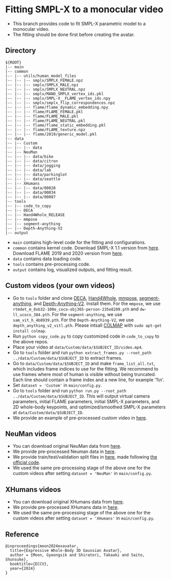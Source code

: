 # Fitting SMPL-X to a monocular video

* This branch provides code to fit SMPL-X parametric model to a monocular video.
* The fitting should be done first before creating the avatar.

## Directory
```
${ROOT}
|-- main
|-- common
|-- |-- utils/human_model_files
|-- |-- |-- smplx/SMPLX_FEMALE.npz
|-- |-- |-- smplx/SMPLX_MALE.npz
|-- |-- |-- smplx/SMPLX_NEUTRAL.npz
|-- |-- |-- smplx/MANO_SMPLX_vertex_ids.pkl
|-- |-- |-- smplx/SMPL-X__FLAME_vertex_ids.npy
|-- |-- |-- smplx/smplx_flip_correspondences.npz
|-- |-- |-- flame/flame_dynamic_embedding.npy
|-- |-- |-- flame/FLAME_FEMALE.pkl
|-- |-- |-- flame/FLAME_MALE.pkl
|-- |-- |-- flame/FLAME_NEUTRAL.pkl
|-- |-- |-- flame/flame_static_embedding.pkl
|-- |-- |-- flame/FLAME_texture.npz
|-- |-- |-- flame/2019/generic_model.pkl
|-- data
|-- |-- Custom
|-- |-- |-- data
|-- |-- NeuMan
|-- |-- |-- data/bike
|-- |-- |-- data/citron
|-- |-- |-- data/jogging
|-- |-- |-- data/lab
|-- |-- |-- data/parkinglot
|-- |-- |-- data/seattle
|-- |-- XHumans
|-- |-- |-- data/00028
|-- |-- |-- data/00034
|-- |-- |-- data/00087
|-- tools
|-- |-- code_to_copy
|-- |-- DECA
|-- |-- Hand4Whole_RELEASE
|-- |-- mmpose
|-- |-- segment-anything
|-- |-- Depth-Anything-V2
|-- output
```
* `main` contains high-level code for the fitting and configurations.
* `common` contains kernel code. Download SMPL-X 1.1 version from [here](https://smpl-x.is.tue.mpg.de/download.php). Download FLAME 2019 and 2020 version from [here](https://flame.is.tue.mpg.de/download.php).
* `data` contains data loading code.
* `tools` contains pre-processing code.
* `output` contains log, visualized outputs, and fitting result.

## Custom videos (your own videos)
* Go to `tools` folder and clone [DECA](https://github.com/yfeng95/DECA), [Hand4Whole](https://github.com/mks0601/Hand4Whole_RELEASE), [mmpose](https://github.com/open-mmlab/mmpose), [segment-anything](https://github.com/facebookresearch/segment-anything), and [Depth-Anything-V2](https://github.com/DepthAnything/Depth-Anything-V2). Install them. For the `mmpose`, we use `rtmdet_m_8xb32-100e_coco-obj365-person-235e8209.pth` and `dw-ll_ucoco_384.pth`. For the `segment-anything`, we use `sam_vit_h_4b8939.pth`. For the `Depth-Anything-V2`, we use `depth_anything_v2_vitl.pth`. Please intsall [COLMAP](https://colmap.github.io/cli.html) with `sudo apt-get install colmap`.
* Run `python copy_code.py` to copy customized code in `code_to_copy` to the above repos.
* Place your video at `data/Custom/data/$SUBJECT_ID/video.mp4`.
* Go to `tools` folder and run `python extract_frames.py --root_path ../data/Custom/data/$SUBJECT_ID` to extract frames.
* Go to `data/Custom/data/$SUBJECT_ID` and make `frame_list_all.txt`, which includes frame indices to use for the fitting. We recommend to use frames where most of human is visible without being truncated. Each line should contain a frame index and a new line, for example '1\n'.
* Set `dataset = 'Custom'` in `main/config.py`.
* Go to `tools` folder and run `python run.py --root_path ../data/Custom/data/$SUBJECT_ID`. This will output virtual camera parameters, initial FLAME parameters, initial SMPL-X parameters, and 2D whole-body keypoints, and optimized/smoothed SMPL-X parameters at `data/Custom/data/$SUBJECT_ID`.
* We provide an example of pre-processed custom video in [here](https://drive.google.com/file/d/1YGJZWWpw_R63HiZu65smV6Lrksqa6EOu/view?usp=sharing).

## NeuMan videos
* You can download original NeuMan data from [here](https://github.com/apple/ml-neuman).
* We provide pre-processed Neuman data in [here](https://drive.google.com/drive/folders/15-V9EG21hT4pVhuBdHY3-lpvKjCuHbEU?usp=sharing).
* We provide train/test/validation split files in [here](https://drive.google.com/drive/folders/1L5KC4QIRX_ljQ_vyrIXV11FgynnuCDb8?usp=sharing), made following [the official code](https://github.com/apple/ml-neuman/blob/0149d258b2afe6ef65c91557bba9f874675871e4/data_io/neuman_helper.py#L149).
* We used the same pre-processing stage of the above one for the custom videos after setting `dataset = 'NeuMan'` in `main/config.py`.

## XHumans videos
* You can download original XHumans data from [here](https://skype-line.github.io/projects/X-Avatar/).
* We provide pre-processed XHumans data in [here](https://drive.google.com/drive/folders/1TalHPkbohPoTPNawVi2gbj6M8nAyYAE9?usp=sharing).
* We used the same pre-processing stage of the above one for the custom videos after setting `dataset = 'XHumans'` in `main/config.py`.


## Reference
```
@inproceedings{moon2024exavatar,
  title={Expressive Whole-Body 3D Gaussian Avatar},
  author = {Moon, Gyeongsik and Shiratori, Takaaki and Saito, Shunsuke},  
  booktitle={ECCV},
  year={2024}
}

```
